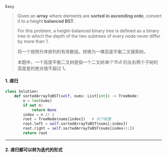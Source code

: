 `Easy` 

> Given an **array** where elements are **sorted in ascending orde**, convert it to a height **balanced BST**.
>
> For this problem, a height-balanced binary tree is defined as a binary tree in which the depth of the two subtrees of every node never differ by more than 1.
>
>
> 将一个按照升序排列的有序数组，转换为一棵高度平衡二叉搜索树。
>
> 本题中，一个高度平衡二叉树是指一个二叉树*每个节点* 的左右两个子树的高度差的绝对值不超过 1。



#### 1. 递归

```python
class Solution:
    def sortedArrayToBST(self, nums: List[int]) -> TreeNode:
        n = len(nums)
        if not n:
            return None
        index = n // 2
        root = TreeNode(nums[index])   # 向下取整
        root.left = self.sortedArrayToBST(nums[:index])
        root.right = self.sortedArrayToBST(nums[index+1:])
        return root
```

---

#### 2. 递归都可以转为迭代的形式





